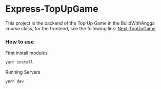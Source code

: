 # Express-TopUpGame

This project is the backend of the Top Up Game in the BuildWithAngga course class, for the frontend, see the following link:
[Next-TopUpGame](https://github.com/DimasNuryadin/Next-TopUpGame)

### How to use

First install modules
```bash
yarn install
```

Running Servers
```bash
yarn dev
```